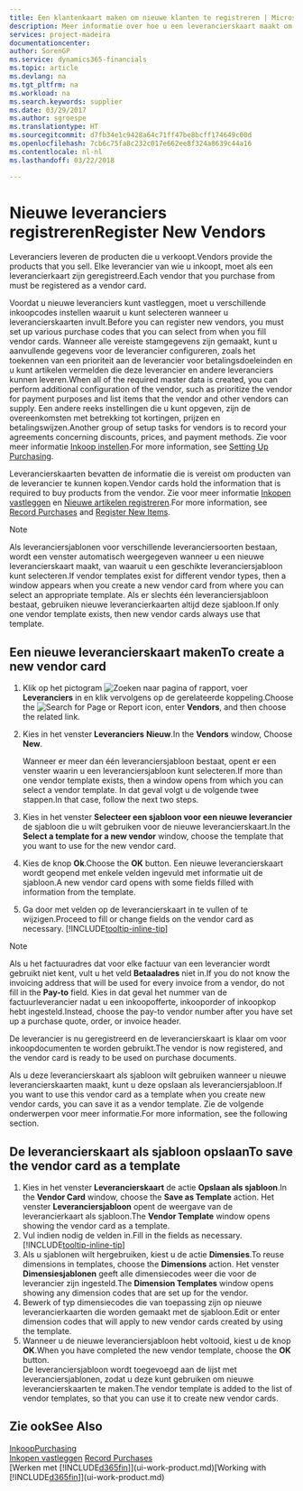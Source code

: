 ```yaml
---
title: Een klantenkaart maken om nieuwe klanten te registreren | Microsoft Docs
description: Meer informatie over hoe u een leverancierskaart maakt om een nieuwe leverancier te registreren.
services: project-madeira
documentationcenter: 
author: SorenGP
ms.service: dynamics365-financials
ms.topic: article
ms.devlang: na
ms.tgt_pltfrm: na
ms.workload: na
ms.search.keywords: supplier
ms.date: 03/29/2017
ms.author: sgroespe
ms.translationtype: HT
ms.sourcegitcommit: d7fb34e1c9428a64c71ff47be8bcff174649c00d
ms.openlocfilehash: 7cb6c75fa8c232c017e662ee8f324a8639c44a16
ms.contentlocale: nl-nl
ms.lasthandoff: 03/22/2018

---
```

# <a name="register-new-vendors"></a><span data-ttu-id="87f98-103">Nieuwe leveranciers registreren</span><span class="sxs-lookup"><span data-stu-id="87f98-103">Register New Vendors</span></span>
<span data-ttu-id="87f98-104">Leveranciers leveren de producten die u verkoopt.</span><span class="sxs-lookup"><span data-stu-id="87f98-104">Vendors provide the products that you sell.</span></span> <span data-ttu-id="87f98-105">Elke leverancier van wie u inkoopt, moet als een leverancierkaart zijn geregistreerd.</span><span class="sxs-lookup"><span data-stu-id="87f98-105">Each vendor that you purchase from must be registered as a vendor card.</span></span>

<span data-ttu-id="87f98-106">Voordat u nieuwe leveranciers kunt vastleggen, moet u verschillende inkoopcodes instellen waaruit u kunt selecteren wanneer u leverancierskaarten invult.</span><span class="sxs-lookup"><span data-stu-id="87f98-106">Before you can register new vendors, you must set up various purchase codes that you can select from when you fill vendor cards.</span></span> <span data-ttu-id="87f98-107">Wanneer alle vereiste stamgegevens zijn gemaakt, kunt u aanvullende gegevens voor de leverancier configureren, zoals het toekennen van een prioriteit aan de leverancier voor betalingsdoeleinden en u kunt artikelen vermelden die deze leverancier en andere leveranciers kunnen leveren.</span><span class="sxs-lookup"><span data-stu-id="87f98-107">When all of the required master data is created, you can perform additional configuration of the vendor, such as prioritize the vendor for payment purposes and list items that the vendor and other vendors can supply.</span></span> <span data-ttu-id="87f98-108">Een andere reeks instellingen die u kunt opgeven, zijn de overeenkomsten met betrekking tot kortingen, prijzen en betalingswijzen.</span><span class="sxs-lookup"><span data-stu-id="87f98-108">Another group of setup tasks for vendors is to record your agreements concerning discounts, prices, and payment methods.</span></span> <span data-ttu-id="87f98-109">Zie voor meer informatie [Inkoop instellen](purchasing-setup-purchasing.md).</span><span class="sxs-lookup"><span data-stu-id="87f98-109">For more information, see [Setting Up Purchasing](purchasing-setup-purchasing.md).</span></span>

<span data-ttu-id="87f98-110">Leverancierskaarten bevatten de informatie die is vereist om producten van de leverancier te kunnen kopen.</span><span class="sxs-lookup"><span data-stu-id="87f98-110">Vendor cards hold the information that is required to buy products from the vendor.</span></span> <span data-ttu-id="87f98-111">Zie voor meer informatie [Inkopen vastleggen](purchasing-how-record-purchases.md) en [Nieuwe artikelen registreren](inventory-how-register-new-items.md).</span><span class="sxs-lookup"><span data-stu-id="87f98-111">For more information, see [Record Purchases](purchasing-how-record-purchases.md) and [Register New Items](inventory-how-register-new-items.md).</span></span>

> [!NOTE]  
>   <span data-ttu-id="87f98-112">Als leveranciersjablonen voor verschillende leveranciersoorten bestaan, wordt een venster automatisch weergegeven wanneer u een nieuwe leverancierskaart maakt, van waaruit u een geschikte leveranciersjabloon kunt selecteren.</span><span class="sxs-lookup"><span data-stu-id="87f98-112">If vendor templates exist for different vendor types, then a window appears when you create a new vendor card from where you can select an appropriate template.</span></span> <span data-ttu-id="87f98-113">Als er slechts één leveranciersjabloon bestaat, gebruiken nieuwe leverancierkaarten altijd deze sjabloon.</span><span class="sxs-lookup"><span data-stu-id="87f98-113">If only one vendor template exists, then new vendor cards always use that template.</span></span>

## <a name="to-create-a-new-vendor-card"></a><span data-ttu-id="87f98-114">Een nieuwe leverancierskaart maken</span><span class="sxs-lookup"><span data-stu-id="87f98-114">To create a new vendor card</span></span>
1. <span data-ttu-id="87f98-115">Klik op het pictogram ![Zoeken naar pagina of rapport](media/ui-search/search_small.png "pictogram Zoeken naar pagina of rapport"), voer **Leveranciers** in en klik vervolgens op de gerelateerde koppeling.</span><span class="sxs-lookup"><span data-stu-id="87f98-115">Choose the ![Search for Page or Report](media/ui-search/search_small.png "Search for Page or Report icon") icon, enter **Vendors**, and then choose the related link.</span></span>  
2. <span data-ttu-id="87f98-116">Kies in het venster **Leveranciers** **Nieuw**.</span><span class="sxs-lookup"><span data-stu-id="87f98-116">In the **Vendors** window, Choose **New**.</span></span>

    <span data-ttu-id="87f98-117">Wanneer er meer dan één leveranciersjabloon bestaat, opent er een venster waarin u een leveranciersjabloon kunt selecteren.</span><span class="sxs-lookup"><span data-stu-id="87f98-117">If more than one vendor template exists, then a window opens from which you can select a vendor template.</span></span> <span data-ttu-id="87f98-118">In dat geval volgt u de volgende twee stappen.</span><span class="sxs-lookup"><span data-stu-id="87f98-118">In that case, follow the next two steps.</span></span>
3. <span data-ttu-id="87f98-119">Kies in het venster **Selecteer een sjabloon voor een nieuwe leverancier** de sjabloon die u wilt gebruiken voor de nieuwe leverancierskaart.</span><span class="sxs-lookup"><span data-stu-id="87f98-119">In the **Select a template for a new vendor** window, choose the template that you want to use for the new vendor card.</span></span>
4. <span data-ttu-id="87f98-120">Kies de knop **Ok**.</span><span class="sxs-lookup"><span data-stu-id="87f98-120">Choose the **OK** button.</span></span> <span data-ttu-id="87f98-121">Een nieuwe leverancierskaart wordt geopend met enkele velden ingevuld met informatie uit de sjabloon.</span><span class="sxs-lookup"><span data-stu-id="87f98-121">A new vendor card opens with some fields filled with information from the template.</span></span>
5. <span data-ttu-id="87f98-122">Ga door met velden op de leverancierskaart in te vullen of te wijzigen.</span><span class="sxs-lookup"><span data-stu-id="87f98-122">Proceed to fill or change fields on the vendor card as necessary.</span></span> [!INCLUDE[tooltip-inline-tip](includes/tooltip-inline-tip_md.md)]

> [!NOTE]  
>   <span data-ttu-id="87f98-123">Als u het factuuradres dat voor elke factuur van een leverancier wordt gebruikt niet kent, vult u het veld **Betaaladres** niet in.</span><span class="sxs-lookup"><span data-stu-id="87f98-123">If you do not know the invoicing address that will be used for every invoice from a vendor, do not fill in the **Pay-to** field.</span></span> <span data-ttu-id="87f98-124">Kies in dat geval het nummer van de factuurleverancier nadat u een inkoopofferte, inkooporder of inkoopkop hebt ingesteld.</span><span class="sxs-lookup"><span data-stu-id="87f98-124">Instead, choose the pay-to vendor number after you have set up a purchase quote, order, or invoice header.</span></span>

<span data-ttu-id="87f98-125">De leverancier is nu geregistreerd en de leverancierskaart is klaar om voor inkoopdocumenten te worden gebruikt.</span><span class="sxs-lookup"><span data-stu-id="87f98-125">The vendor is now registered, and the vendor card is ready to be used on purchase documents.</span></span>

<span data-ttu-id="87f98-126">Als u deze leverancierskaart als sjabloon wilt gebruiken wanneer u nieuwe leverancierskaarten maakt, kunt u deze opslaan als leveranciersjabloon.</span><span class="sxs-lookup"><span data-stu-id="87f98-126">If you want to use this vendor card as a template when you create new vendor cards, you can save it as a vendor template.</span></span> <span data-ttu-id="87f98-127">Zie de volgende onderwerpen voor meer informatie.</span><span class="sxs-lookup"><span data-stu-id="87f98-127">For more information, see the following section.</span></span>

## <a name="to-save-the-vendor-card-as-a-template"></a><span data-ttu-id="87f98-128">De leverancierskaart als sjabloon opslaan</span><span class="sxs-lookup"><span data-stu-id="87f98-128">To save the vendor card as a template</span></span>
1. <span data-ttu-id="87f98-129">Kies in het venster **Leverancierskaart** de actie **Opslaan als sjabloon**.</span><span class="sxs-lookup"><span data-stu-id="87f98-129">In the **Vendor Card** window, choose the **Save as Template** action.</span></span> <span data-ttu-id="87f98-130">Het venster **Leveranciersjabloon** opent de weergave van de leverancierkaart als sjabloon.</span><span class="sxs-lookup"><span data-stu-id="87f98-130">The **Vendor Template** window opens showing the vendor card as a template.</span></span>
2. <span data-ttu-id="87f98-131">Vul indien nodig de velden in.</span><span class="sxs-lookup"><span data-stu-id="87f98-131">Fill in the fields as necessary.</span></span> [!INCLUDE[tooltip-inline-tip](includes/tooltip-inline-tip_md.md)]
3. <span data-ttu-id="87f98-132">Als u sjablonen wilt hergebruiken, kiest u de actie **Dimensies**.</span><span class="sxs-lookup"><span data-stu-id="87f98-132">To reuse dimensions in templates, choose the **Dimensions** action.</span></span> <span data-ttu-id="87f98-133">Het venster **Dimensiesjablonen** geeft alle dimensiecodes weer die voor de leverancier zijn ingesteld.</span><span class="sxs-lookup"><span data-stu-id="87f98-133">The **Dimension Templates** window opens showing any dimension codes that are set up for the vendor.</span></span>
4. <span data-ttu-id="87f98-134">Bewerk of typ dimensiecodes die van toepassing zijn op nieuwe leverancierkaarten die worden gemaakt met de sjabloon.</span><span class="sxs-lookup"><span data-stu-id="87f98-134">Edit or enter dimension codes that will apply to new vendor cards created by using the template.</span></span>
5. <span data-ttu-id="87f98-135">Wanneer u de nieuwe leveranciersjabloon hebt voltooid, kiest u de knop **OK**.</span><span class="sxs-lookup"><span data-stu-id="87f98-135">When you have completed the new vendor template, choose the **OK** button.</span></span>  
   <span data-ttu-id="87f98-136">De leveranciersjabloon wordt toegevoegd aan de lijst met leveranciersjablonen, zodat u deze kunt gebruiken om nieuwe leverancierskaarten te maken.</span><span class="sxs-lookup"><span data-stu-id="87f98-136">The vendor template is added to the list of vendor templates, so that you can use it to create new vendor cards.</span></span>

## <a name="see-also"></a><span data-ttu-id="87f98-137">Zie ook</span><span class="sxs-lookup"><span data-stu-id="87f98-137">See Also</span></span>
[<span data-ttu-id="87f98-138">Inkoop</span><span class="sxs-lookup"><span data-stu-id="87f98-138">Purchasing</span></span>](purchasing-manage-purchasing.md)  
<span data-ttu-id="87f98-139">[Inkopen vastleggen](purchasing-how-record-purchases.md) </span><span class="sxs-lookup"><span data-stu-id="87f98-139">[Record Purchases](purchasing-how-record-purchases.md) </span></span>  
<span data-ttu-id="87f98-140">[Werken met [!INCLUDE[d365fin](includes/d365fin_md.md)]](ui-work-product.md)</span><span class="sxs-lookup"><span data-stu-id="87f98-140">[Working with [!INCLUDE[d365fin](includes/d365fin_md.md)]](ui-work-product.md)</span></span>  

